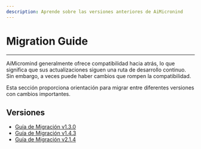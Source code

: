 ```yaml
---
description: Aprende sobre las versiones anteriores de AiMicronind
---
```


# Migration Guide

***

AiMicromind generalmente ofrece compatibilidad hacia atrás, lo que significa que sus actualizaciones siguen una ruta de desarrollo continuo. Sin embargo, a veces puede haber cambios que rompen la compatibilidad.

Esta sección proporciona orientación para migrar entre diferentes versiones con cambios importantes.

## Versiones

* [Guía de Migración v1.3.0](v1.3.0-migration-guide.md)
* [Guía de Migración v1.4.3](v1.4.3-migration-guide.md)
* [Guía de Migración v2.1.4](v2.1.4-migration-guide.md)
